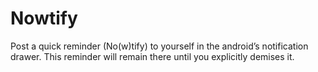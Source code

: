 # Nowtify

Post a quick reminder (No(w)tify) to yourself in the android’s notification drawer. This reminder will remain there until you explicitly demises it.
